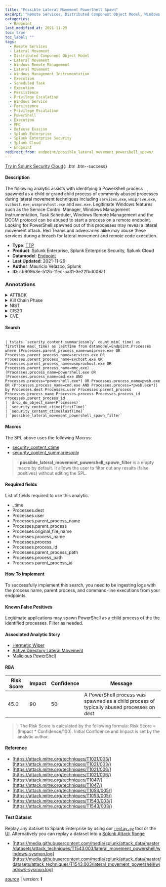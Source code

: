 ```yaml
---
title: "Possible Lateral Movement PowerShell Spawn"
excerpt: "Remote Services, Distributed Component Object Model, Windows Remote Management, Windows Management Instrumentation, Scheduled Task, Windows Service, PowerShell, MMC"
categories:
  - Endpoint
last_modified_at: 2021-11-29
toc: true
toc_label: ""
tags:
  - Remote Services
  - Lateral Movement
  - Distributed Component Object Model
  - Lateral Movement
  - Windows Remote Management
  - Lateral Movement
  - Windows Management Instrumentation
  - Execution
  - Scheduled Task
  - Execution
  - Persistence
  - Privilege Escalation
  - Windows Service
  - Persistence
  - Privilege Escalation
  - PowerShell
  - Execution
  - MMC
  - Defense Evasion
  - Splunk Enterprise
  - Splunk Enterprise Security
  - Splunk Cloud
  - Endpoint
redirect_from: endpoint/possible_lateral_movement_powershell_spawn/
---
```




[Try in Splunk Security Cloud](https://www.splunk.com/en_us/cyber-security.html){: .btn .btn--success}

#### Description

The following analytic assists with identifying a PowerShell process spawned as a child or grand child process of commonly abused processes during lateral movement techniques including `services.exe`, `wmiprsve.exe`, `svchost.exe`, `wsmprovhost.exe` and `mmc.exe`. Legitimate Windows features such as the Service Control Manager, Windows Management Instrumentation, Task Scheduler, Windows Remote Management and the DCOM protocol can be abused to start a process on a remote endpoint. Looking for PowerShell spawned out of this processes may reveal a lateral movement attack. Red Teams and adversaries alike may abuse these services during a breach for lateral movement and remote code execution.

- **Type**: [TTP](https://github.com/splunk/security_content/wiki/Detection-Analytic-Types)
- **Product**: Splunk Enterprise, Splunk Enterprise Security, Splunk Cloud
- **Datamodel**: [Endpoint](https://docs.splunk.com/Documentation/CIM/latest/User/Endpoint)
- **Last Updated**: 2021-11-29
- **Author**: Mauricio Velazco, Splunk
- **ID**: cb909b3e-512b-11ec-aa31-3e22fbd008af

### Annotations
<details>
  <summary>ATT&CK</summary>

<div markdown="1">

#### [ATT&CK](https://attack.mitre.org/)

| ID          | Technique   | Tactic         |
| ----------- | ----------- |--------------- |
| [T1021](https://attack.mitre.org/techniques/T1021/) | Remote Services | Lateral Movement |

| [T1021.003](https://attack.mitre.org/techniques/T1021/003/) | Distributed Component Object Model | Lateral Movement |

| [T1021.006](https://attack.mitre.org/techniques/T1021/006/) | Windows Remote Management | Lateral Movement |

| [T1047](https://attack.mitre.org/techniques/T1047/) | Windows Management Instrumentation | Execution |

| [T1053.005](https://attack.mitre.org/techniques/T1053/005/) | Scheduled Task | Execution, Persistence, Privilege Escalation |

| [T1543.003](https://attack.mitre.org/techniques/T1543/003/) | Windows Service | Persistence, Privilege Escalation |

| [T1059.001](https://attack.mitre.org/techniques/T1059/001/) | PowerShell | Execution |

| [T1218.014](https://attack.mitre.org/techniques/T1218/014/) | MMC | Defense Evasion |

</div>
</details>


<details>
  <summary>Kill Chain Phase</summary>

<div markdown="1">

* Exploitation


</div>
</details>


<details>
  <summary>NIST</summary>

<div markdown="1">



</div>
</details>

<details>
  <summary>CIS20</summary>

<div markdown="1">



</div>
</details>

<details>
  <summary>CVE</summary>

<div markdown="1">


</div>
</details>


#### Search

```

| tstats `security_content_summariesonly` count min(_time) as firstTime max(_time) as lastTime from datamodel=Endpoint.Processes where (Processes.parent_process_name=wmiprvse.exe OR Processes.parent_process_name=services.exe OR Processes.parent_process_name=svchost.exe OR Processes.parent_process_name=wsmprovhost.exe OR Processes.parent_process_name=mmc.exe) (Processes.process_name=powershell.exe OR (Processes.process_name=cmd.exe AND Processes.process=*powershell.exe*) OR Processes.process_name=pwsh.exe OR (Processes.process_name=cmd.exe AND Processes.process=*pwsh.exe*)) by Processes.dest Processes.user Processes.parent_process Processes.process_name Processes.process Processes.process_id Processes.parent_process_id 
| `drop_dm_object_name(Processes)` 
| `security_content_ctime(firstTime)` 
| `security_content_ctime(lastTime)` 
| `possible_lateral_movement_powershell_spawn_filter`
```

#### Macros
The SPL above uses the following Macros:
* [security_content_ctime](https://github.com/splunk/security_content/blob/develop/macros/security_content_ctime.yml)
* [security_content_summariesonly](https://github.com/splunk/security_content/blob/develop/macros/security_content_summariesonly.yml)

> :information_source:
> **possible_lateral_movement_powershell_spawn_filter** is a empty macro by default. It allows the user to filter out any results (false positives) without editing the SPL.



#### Required fields
List of fields required to use this analytic.
* _time
* Processes.dest
* Processes.user
* Processes.parent_process_name
* Processes.parent_process
* Processes.original_file_name
* Processes.process_name
* Processes.process
* Processes.process_id
* Processes.parent_process_path
* Processes.process_path
* Processes.parent_process_id



#### How To Implement
To successfully implement this search, you need to be ingesting logs with the process name, parent process, and command-line executions from your endpoints.
#### Known False Positives
Legitimate applications may spawn PowerShell as a child process of the the identified processes. Filter as needed.

#### Associated Analytic Story
* [Hermetic Wiper](/stories/hermetic_wiper)
* [Active Directory Lateral Movement](/stories/active_directory_lateral_movement)
* [Malicious PowerShell](/stories/malicious_powershell)




#### RBA

| Risk Score  | Impact      | Confidence   | Message      |
| ----------- | ----------- |--------------|--------------|
| 45.0 | 90 | 50 | A PowerShell process was spawned as a child process of typically abused processes on $dest$ |


> :information_source:
> The Risk Score is calculated by the following formula: Risk Score = (Impact * Confidence/100). Initial Confidence and Impact is set by the analytic author.


#### Reference

* [https://attack.mitre.org/techniques/T1021/003/](https://attack.mitre.org/techniques/T1021/003/)
* [https://attack.mitre.org/techniques/T1021/006/](https://attack.mitre.org/techniques/T1021/006/)
* [https://attack.mitre.org/techniques/T1047/](https://attack.mitre.org/techniques/T1047/)
* [https://attack.mitre.org/techniques/T1053/005/](https://attack.mitre.org/techniques/T1053/005/)
* [https://attack.mitre.org/techniques/T1543/003/](https://attack.mitre.org/techniques/T1543/003/)



#### Test Dataset
Replay any dataset to Splunk Enterprise by using our [`replay.py`](https://github.com/splunk/attack_data#using-replaypy) tool or the [UI](https://github.com/splunk/attack_data#using-ui).
Alternatively you can replay a dataset into a [Splunk Attack Range](https://github.com/splunk/attack_range#replay-dumps-into-attack-range-splunk-server)

* [https://media.githubusercontent.com/media/splunk/attack_data/master/datasets/attack_techniques/T1543.003/lateral_movement_powershell/windows-sysmon.log](https://media.githubusercontent.com/media/splunk/attack_data/master/datasets/attack_techniques/T1543.003/lateral_movement_powershell/windows-sysmon.log)



[*source*](https://github.com/splunk/security_content/tree/develop/detections/endpoint/possible_lateral_movement_powershell_spawn.yml) \| *version*: **1**